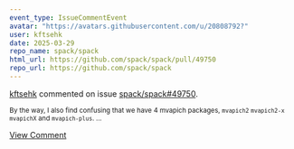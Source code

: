 ```yaml
---
event_type: IssueCommentEvent
avatar: "https://avatars.githubusercontent.com/u/20808792?"
user: kftsehk
date: 2025-03-29
repo_name: spack/spack
html_url: https://github.com/spack/spack/pull/49750
repo_url: https://github.com/spack/spack
---
```


<a href='https://github.com/kftsehk' target='_blank'>kftsehk</a> commented on issue <a href='https://github.com/spack/spack/pull/49750' target='_blank'>spack/spack#49750</a>.

<small>By the way, I also find confusing that we have 4 mvapich packages, `mvapich2` `mvapich2-x` `mvapichX` and `mvapich-plus`....</small>

<a href='https://github.com/spack/spack/pull/49750' target='_blank'>View Comment</a>